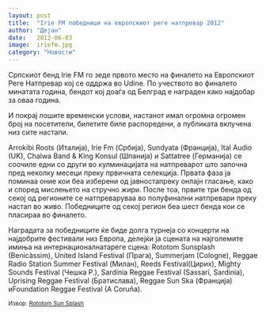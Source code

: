 ```yaml
---
layout: post
title:  "Irie FM победници на европскиот реге натпревар 2012"
author: "Дејан"
date:   2012-06-03
image:  iriefm.jpg
category: "Новости"
---
```


Српскиот бенд Irie FM го зеде првото место на финалето на Европскиот Реге Натпревар кој се оддржа во Udine. По 
учеството во финалето минатата година, бендот кој доаѓа од Белград е награден како најдобар за оваа година.

И покрај лошите временски услови, настанот имал огромна огромен број на посетители, билетите биле распоредени, а 
публиката вклучена низ сите настапи.

Arrokibi Roots (Италија), Irie Fm (Србија), Sundyata (Франција), Ital Audio (UK), Chalwa Band & King Konsul (Шпанија) и 
Sattatree (Германија) се соочиле едни со други во кулминацијата на натпреварот што започна пред неколку месеци преку 
првичната селекција. Првата фаза ја поминаа оние кои беа изберени од јавностапреку онлајн гласање, како и според 
мислењето на стручно жири. После тоа, првите три бенда од секој од регионите се натпреваруваа во полуфинални натпревари 
преку настап во живо. Победниците од секој регион беа шест бенда кои се пласираа во финалето.

Наградата за победниците ќе биде долга турнеја со концерти на најдобрите фестивали низ Европа, делејќи ја сцената на 
најголемите имиња на интернационалнатареге сцена: Rototom Sunsplash (Benicàssim), United Island Festival (Прага), 
Summerjam (Cologne), Reggae Radio Station Summer Festival (Милан), Reeds Festival(Цирих), Mighty Sounds Festival 
(Чешка Р.), Sardinia Reggae Festival (Sassari, Sardinia), Uprising Reggae Festival (Братислава), Reggae Sun Ska 
(Франција) иFoundation Reggae Festival (A Coruña).

<small>Извор: [Rototom Sun Splash](http://www.rototomsunsplash.com/en/news/224-sunsplash-2012/2980-irie-fm-vincono-leuropean-reggae-contest-2012)</small>
